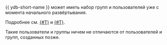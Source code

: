 {{ ydb-short-name }} может иметь набор групп и пользователей уже с момента начального развёртывания.

Подробнее см. [{#T}](../../../devops/configuration-management/configuration-v1/config-settings.md#security-bootstrap) и [{#T}](../../../security/builtin-security.md).

Такие пользователи и группы ничем не отличаются от пользователей и групп, созданных позже.
